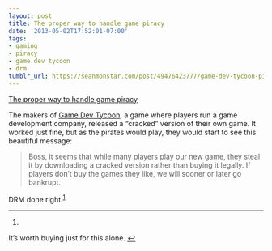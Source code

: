 ```yaml
---
layout: post
title: The proper way to handle game piracy
date: '2013-05-02T17:52:01-07:00'
tags:
- gaming
- piracy
- game dev tycoon
- drm
tumblr_url: https://seanmonstar.com/post/49476423777/game-dev-tycoon-piracy
---
```

[The proper way to handle game piracy](http://www.greenheartgames.com/2013/04/29/what-happens-when-pirates-play-a-game-development-simulator-and-then-go-bankrupt-because-of-piracy/)  

The makers of [Game Dev Tycoon](http://www.greenheartgames.com/app/game-dev-tycoon/), a game where players run a game development company, released a “cracked” version of their own game. It worked just fine, but as the pirates would play, they would start to see this beautiful message:

> Boss, it seems that while many players play our new game, they steal it by downloading a cracked version rather than buying it legally. If players don’t buy the games they like, we will sooner or later go bankrupt.

DRM done right.<sup id="fnref:1"><a href="#fn:1" class="footnote-ref" role="doc-noteref">1</a></sup>

* * *

1. 

It’s worth buying just for this alone.&nbsp;[↩︎](#fnref:1)

